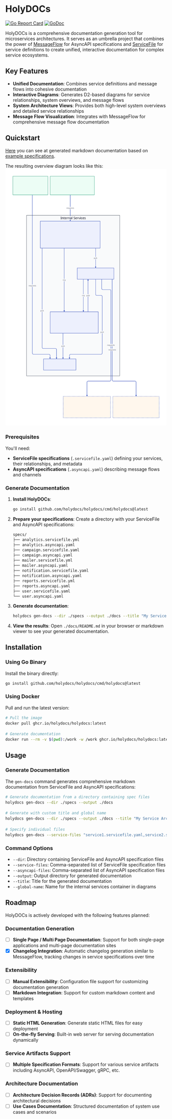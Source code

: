 # HolyDOCs

[![Go Report Card](https://goreportcard.com/badge/github.com/holydocs/holydocs)](https://goreportcard.com/report/github.com/holydocs/holydocs)
[![GoDoc](https://godoc.org/github.com/holydocs/holydocs?status.svg)](https://godoc.org/github.com/holydocs/holydocs)

HolyDOCs is a comprehensive documentation generation tool for microservices architectures. It serves as an umbrella project that combines the power of [MessageFlow](https://github.com/holydocs/messageflow) for AsyncAPI specifications and [ServiceFile](https://github.com/holydocs/servicefile) for service definitions to create unified, interactive documentation for complex service ecosystems.

## Key Features

- **Unified Documentation**: Combines service definitions and message flows into cohesive documentation
- **Interactive Diagrams**: Generates D2-based diagrams for service relationships, system overviews, and message flows
- **System Architecture Views**: Provides both high-level system overviews and detailed service relationships
- **Message Flow Visualization**: Integrates with MessageFlow for comprehensive message flow documentation

## Quickstart

[Here](internal/docs/testdata/expected/README.md) you can see at generated markdown documentation based on [example specifications](pkg/schema/testdata). 

The resulting overview diagram looks like this:
![Overview Diagram](internal/docs/testdata/expected//diagrams/overview.svg)

### Prerequisites

You'll need:
- **ServiceFile specifications** (`.servicefile.yaml`) defining your services, their relationships, and metadata
- **AsyncAPI specifications** (`.asyncapi.yaml`) describing message flows and channels

### Generate Documentation

1. **Install HolyDOCs**:
   ```bash
   go install github.com/holydocs/holydocs/cmd/holydocs@latest
   ```

2. **Prepare your specifications**:
   Create a directory with your ServiceFile and AsyncAPI specifications:
   ```
   specs/
   ├── analytics.servicefile.yml
   ├── analytics.asyncapi.yaml
   ├── campaign.servicefile.yaml
   ├── campaign.asyncapi.yaml
   ├── mailer.servicefile.yml
   ├── mailer.asyncapi.yaml
   ├── notification.servicefile.yaml
   ├── notification.asyncapi.yaml
   ├── reports.servicefile.yml
   ├── reports.asyncapi.yaml
   ├── user.servicefile.yaml
   └── user.asyncapi.yaml
   ```

3. **Generate documentation**:
   ```bash
   holydocs gen-docs --dir ./specs --output ./docs --title "My Service Architecture"
   ```

4. **View the results**:
   Open `./docs/README.md` in your browser or markdown viewer to see your generated documentation.


## Installation

### Using Go Binary

Install the binary directly:

```bash
go install github.com/holydocs/holydocs/cmd/holydocs@latest
```

### Using Docker

Pull and run the latest version:

```bash
# Pull the image
docker pull ghcr.io/holydocs/holydocs:latest

# Generate documentation
docker run --rm -v $(pwd):/work -w /work ghcr.io/holydocs/holydocs:latest gen-docs --dir ./specs --output ./docs
```

## Usage

### Generate Documentation

The `gen-docs` command generates comprehensive markdown documentation from ServiceFile and AsyncAPI specifications:

```bash
# Generate documentation from a directory containing spec files
holydocs gen-docs --dir ./specs --output ./docs

# Generate with custom title and global name
holydocs gen-docs --dir ./specs --output ./docs --title "My Service Architecture" --global-name "Internal Services"

# Specify individual files
holydocs gen-docs --service-files "service1.servicefile.yaml,service2.servicefile.yaml" --asyncapi-files "service1.asyncapi.yaml,service2.asyncapi.yaml" --output ./docs
```

### Command Options

- `--dir`: Directory containing ServiceFile and AsyncAPI specification files
- `--service-files`: Comma-separated list of ServiceFile specification files
- `--asyncapi-files`: Comma-separated list of AsyncAPI specification files
- `--output`: Output directory for generated documentation
- `--title`: Title for the generated documentation
- `--global-name`: Name for the internal services container in diagrams

## Roadmap

HolyDOCs is actively developed with the following features planned:

### Documentation Generation
- [ ] **Single Page / Multi Page Documentation**: Support for both single-page applications and multi-page documentation sites
- [x] **Changelog Integration**: Automatic changelog generation similar to MessageFlow, tracking changes in service specifications over time

### Extensibility
- [ ] **Manual Extensibility**: Configuration file support for customizing documentation generation
- [ ] **Markdown Integration**: Support for custom markdown content and templates

### Deployment & Hosting
- [ ] **Static HTML Generation**: Generate static HTML files for easy deployment
- [ ] **On-the-fly Serving**: Built-in web server for serving documentation dynamically

### Service Artifacts Support
- [ ] **Multiple Specification Formats**: Support for various service artifacts including AsyncAPI, OpenAPI/Swagger, gRPC, etc.

### Architecture Documentation
- [ ] **Architecture Decision Records (ADRs)**: Support for documenting architectural decisions
- [ ] **Use Cases Documentation**: Structured documentation of system use cases and scenarios
